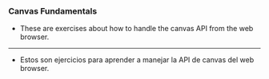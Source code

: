 ### Canvas Fundamentals

- These are exercises about how to handle the canvas API from the web browser.
---
- Estos son ejercicios para aprender a manejar la API de canvas del web browser.